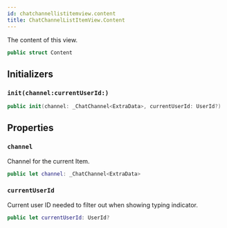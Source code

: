 ```yaml
---
id: chatchannellistitemview.content 
title: ChatChannelListItemView.Content
--- 
```


The content of this view.

``` swift
public struct Content 
```

## Initializers

### `init(channel:currentUserId:)`

``` swift
public init(channel: _ChatChannel<ExtraData>, currentUserId: UserId?) 
```

## Properties

### `channel`

Channel for the current Item.

``` swift
public let channel: _ChatChannel<ExtraData>
```

### `currentUserId`

Current user ID needed to filter out when showing typing indicator.

``` swift
public let currentUserId: UserId?
```
